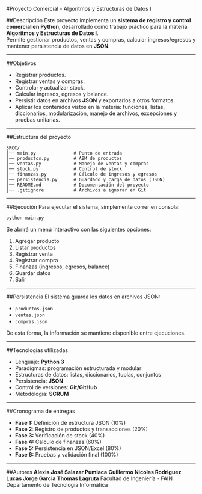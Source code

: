 #Proyecto Comercial - Algoritmos y Estructuras de Datos I

##Descripción
Este proyecto implementa un **sistema de registro y control comercial en Python**, desarrollado como trabajo práctico para la materia **Algoritmos y Estructuras de Datos I**.  
Permite gestionar productos, ventas y compras, calcular ingresos/egresos y mantener persistencia de datos en **JSON**.

---

##Objetivos
- Registrar productos.
- Registrar ventas y compras.
- Controlar y actualizar stock.
- Calcular ingresos, egresos y balance.
- Persistir datos en archivos **JSON** y exportarlos a otros formatos.
- Aplicar los contenidos vistos en la materia: funciones, listas, diccionarios, modularización, manejo de archivos, excepciones y pruebas unitarias.

---

##Estructura del proyecto
```
SRCC/
│── main.py              # Punto de entrada
│── productos.py         # ABM de productos
│── ventas.py            # Manejo de ventas y compras
│── stock.py             # Control de stock
│── finanzas.py          # Cálculo de ingresos y egresos
│── persistencia.py      # Guardado y carga de datos (JSON)
│── README.md            # Documentación del proyecto
│── .gitignore           # Archivos a ignorar en Git
```

---

##Ejecución
Para ejecutar el sistema, simplemente correr en consola:

```bash
python main.py
```

Se abrirá un menú interactivo con las siguientes opciones:
1. Agregar producto  
2. Listar productos  
3. Registrar venta  
4. Registrar compra  
5. Finanzas (ingresos, egresos, balance)   
6. Guardar datos  
7. Salir  

---

##Persistencia
El sistema guarda los datos en archivos JSON:
- `productos.json`
- `ventas.json`
- `compras.json`

De esta forma, la información se mantiene disponible entre ejecuciones.

---

##Tecnologías utilizadas
- Lenguaje: **Python 3**
- Paradigmas: programación estructurada y modular
- Estructuras de datos: listas, diccionarios, tuplas, conjuntos
- Persistencia: **JSON**
- Control de versiones: **Git/GitHub**
- Metodología: **SCRUM**

---

##Cronograma de entregas
- **Fase 1:** Definición de estructura JSON (10%)  
- **Fase 2:** Registro de productos y transacciones (20%)  
- **Fase 3:** Verificación de stock (40%)  
- **Fase 4:** Cálculo de finanzas (60%)  
- **Fase 5:** Persistencia en JSON/Excel (80%)  
- **Fase 6:** Pruebas y validación final (100%)  

---

##Autores
**Alexis José Salazar Pumiaca** 
**Guillermo Nicolas Rodriguez** 
**Lucas Jorge Garcia** 
**Thomas Lagruta** 
Facultad de Ingeniería - FAIN  
Departamento de Tecnología Informática

